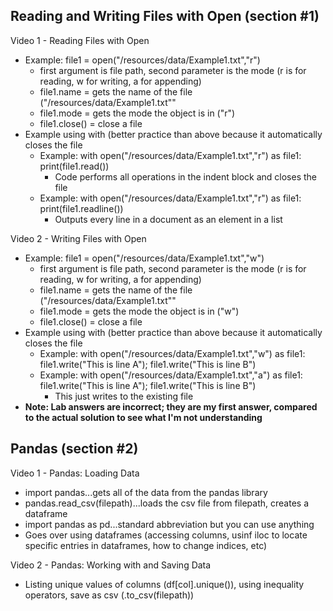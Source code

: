 ## Reading and Writing Files with Open (section #1)

Video 1 - Reading Files with Open
- Example: file1 = open("/resources/data/Example1.txt","r")
  - first argument is file path, second parameter is the mode (r is for reading, w for writing, a for appending)
  - file1.name = gets the name of the file ("/resources/data/Example1.txt""
  - file1.mode = gets the mode the object is in ("r")
  - file1.close() = close a file
- Example using with (better practice than above because it automatically closes the file
  - Example: with open("/resources/data/Example1.txt","r") as file1: print(file1.read())
    - Code performs all operations in the indent block and closes the file
  - Example: with open("/resources/data/Example1.txt","r") as file1: print(file1.readline())
    - Outputs every line in a document as an element in a list

Video 2 - Writing Files with Open
- Example: file1 = open("/resources/data/Example1.txt","w")
  - first argument is file path, second parameter is the mode (r is for reading, w for writing, a for appending)
  - file1.name = gets the name of the file ("/resources/data/Example1.txt""
  - file1.mode = gets the mode the object is in ("w")
  - file1.close() = close a file
- Example using with (better practice than above because it automatically closes the file
  - Example: with open("/resources/data/Example1.txt","w") as file1: file1.write("This is line A"); file1.write("This is line B")
  - Example: with open("/resources/data/Example1.txt","a") as file1: file1.write("This is line A"); file1.write("This is line B")
    - This just writes to the existing file
- __Note: Lab answers are incorrect; they are my first answer, compared to the actual solution to see what I'm not understanding__

## Pandas (section #2)

Video 1 - Pandas: Loading Data
- import pandas...gets all of the data from the pandas library
- pandas.read_csv(filepath)...loads the csv file from filepath, creates a dataframe
- import pandas as pd...standard abbreviation but you can use anything
- Goes over using dataframes (accessing columns, usinf iloc to locate specific entries in dataframes, how to change indices, etc)

Video 2 - Pandas: Working with and Saving Data
- Listing unique values of columns (df[col].unique()), using inequality operators, save as csv (.to_csv(filepath))
